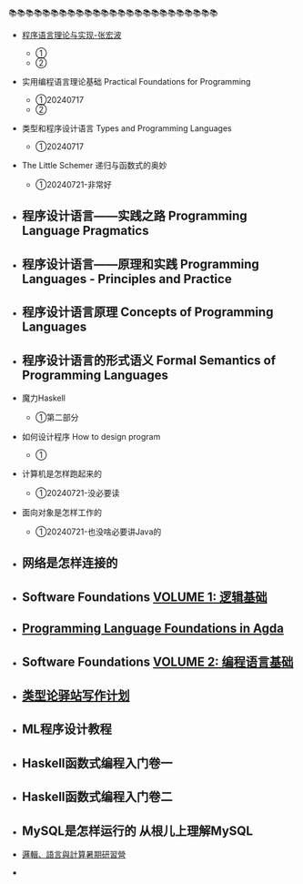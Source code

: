 📚📚📚📚📚📚📚📚📚📚📚📚📚📚📚📚📚📚📚📚📚📚📚📚📚

- [程序语言理论与实现-张宏波](https://bobzhang.github.io/courses/)
  - ①
  - ②
- 实用编程语言理论基础 Practical Foundations for Programming
  - ①20240717
  - ②
- 类型和程序设计语言 Types and Programming Languages
  - ①20240717

- The Little Schemer  递归与函数式的奥妙
  - ①20240721-非常好

- 程序设计语言——实践之路 Programming Language Pragmatics
  - 

- 程序设计语言——原理和实践 Programming Languages - Principles and Practice
  - 

- 程序设计语言原理 Concepts of Programming Languages
  - 

- 程序设计语言的形式语义 Formal Semantics of Programming Languages
  - 

- 魔力Haskell
  - ①第二部分

- 如何设计程序 How to design program
  - ①

- 计算机是怎样跑起来的
  - ①20240721-没必要读

- 面向对象是怎样工作的
  - ①20240721-也没啥必要讲Java的
- 网络是怎样连接的
  - 

- Software Foundations [VOLUME 1: 逻辑基础](https://coq-zh.github.io/SF-zh/lf-current/index.html)
  - 

- [Programming Language Foundations in Agda](https://agda-zh.github.io/PLFA-zh/)
  - 

- Software Foundations [VOLUME 2: 编程语言基础](https://coq-zh.github.io/SF-zh/plf-current/index.html)
  - 

- [类型论驿站写作计划](https://zhuanlan.zhihu.com/p/32182423)
  - 

- ML程序设计教程
  - 

- Haskell函数式编程入门卷一
  - 

- Haskell函数式编程入门卷二
  - 

- MySQL是怎样运行的 从根儿上理解MySQL
  - 






- [邏輯、語言與計算暑期研習營](https://flolac.iis.sinica.edu.tw/zh/2024/)
- 
